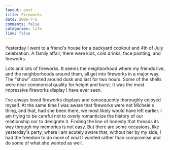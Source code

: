```yaml
--- 
layout: post
title: Fireworks
date: 2006-7-5
comments: false
categories: life
link: false
---
```

Yesterday I went to a friend's house for a backyard cookout and 4th of July celebration. A family affair, there were kids, cold drinks, face painting, and fireworks.

Lots and lots of fireworks. It seems the neighborhood where my friends live, and the neighborhoods around them, all get into fireworks in a major way. The "show" started around dusk and last for two hours. Some of the shells were near commercial quality for height and burst. It was the most impressive fireworks display I have ever seen.

I've always loved fireworks displays and consequently thoroughly enjoyed myself. At the same time I was aware that fireworks were not Michele's thing, and that, had she been there, we most likely would have left earlier. I am trying to be careful not to overly romanticize the history of our relationship nor to denigrate it. Finding the line of honesty that threads its way through my memories is not easy. But there are some occasions, like yesterday's party, where I am acutely aware that, without her by my side, I had the freedom to do more of what I wanted rather than compromise and do some of what she wanted as well.
